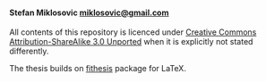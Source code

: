 #### Stefan Miklosovic <miklosovic@gmail.com>

All contents of this repository is licenced under [Creative Commons Attribution-ShareAlike 3.0 Unported](http://creativecommons.org/licenses/by-sa/3.0/) when it is explicitly not stated differently.

The thesis builds on [fithesis](http://www.fi.muni.cz/tech/unix/tex/fithesis.xhtml) package for LaTeX.
